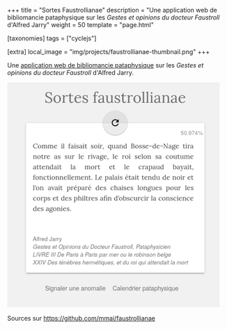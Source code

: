 +++
title = "Sortes Faustrollianae"
description = "Une application web de bibliomancie pataphysique sur les *Gestes et opinions du docteur Faustroll* d'Alfred Jarry"
weight = 50
template = "page.html"

[taxonomies]
tags = ["cyclejs"]

[extra]
local_image = "img/projects/faustrollianae-thumbnail.png"
+++

Une [application web de bibliomancie pataphysique](http://mmai.github.io/faustrollianae/) sur les _Gestes et opinions du docteur Faustroll_ d'Alfred Jarry.

![Faustrollianae](faustrollianae.png)

Sources sur <https://github.com/mmai/faustrollianae>
